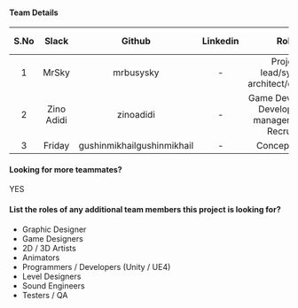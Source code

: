 #### Team Details
| S.No | Slack |   Github  | Linkedin |            Role            | Team Lead |                         Account Number                         |
|:----:|:-----:|:---------:|:--------:|:--------------------------:|-----------|:--------------------------------------------------------------:|
|  1  | MrSky | mrbusysky | - | Project lead/system architect/designer | Yes |fe06754d2dbf23509e975809e9023b620509c1e6618472f16c9659f59e940337|
|  2  | Zino Adidi | zinoadidi | - | Game Developer / Development manager / Lead Recruiter | No |e6877a1a3f9bfbe313c7d2022675c6cf409fcf4eb425793acec4f2d69cb86fcb|
|  3  | Friday | gushinmikhailgushinmikhail | - | Concept artist | No |4ecdfc1d090b7fb33a3a68434ee3dd83a0c18bbe20b8603d8342d66481a8b9a9|

#### Looking for more teammates?
YES

#### List the roles of any additional team members this project is looking for?
- Graphic Designer
- Game Designers
- 2D / 3D Artists
- Animators
- Programmers / Developers (Unity / UE4)
- Level Designers
- Sound Engineers
- Testers / QA
